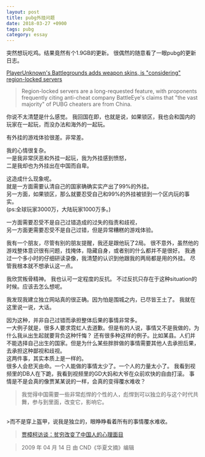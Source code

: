 ```yaml
---
layout: post
title: pubg外挂问题
date: 2018-03-27 +0900
tags: pubg
category: essay
---
```


突然想玩吃鸡。结果竟然有个1.9GB的更新。
很偶然的随意看了一眼pubg的更新日志。

[PlayerUnknown's Battlegrounds adds weapon skins, is "considering" region-locked servers](http://store.steampowered.com/news/externalpost/eurogamer/2365953485465329247)

>Region-locked servers are a long-requested feature, with proponents frequently citing anti-cheat company BattleEye's claims that "the vast majority" of PUBG cheaters are from China.

你说不太清楚是什么感觉。
我回国在即，也就是说，如果锁区，我也会和国内的玩家在一起玩，而没办法和海外的一起玩。

有外挂的游戏体验很差。非常差。

我的心情很复杂。<br>
一是我非常厌恶和外挂一起玩，我为外挂感到愤怒，<br>
二是我却也为外挂出在中国而自卑。<br>

这造成什么现象呢。<br>
就是一方面需要认清自己的国家确确实实产出了99%的外挂。<br>
另一方面，如果锁区，那么就要忍受自己和99%的外挂被锁到一个区内玩的事实。<br>
(ps:全球玩家3000万，大陆玩家1000万多。)

一方面需要忍受不是自己过错造成的过失的指责和歧视，<br>
另一方面更需要忍受不是自己过错，但是异常糟糕的游戏体验。

我有一个朋友，尽管有别的朋友提醒，我还是跟他玩了2局。
很不意外，虽然他的游戏整体意识很有问题，找掩体，隐藏自身，或者别的什么都并不是很好。
我通过一个多小时的仔细研读录像，我清楚的认识到他跟我的两局都是用的外挂。
尽管我根本就不想承认这一点。

我欣赏叛骨精神。
我也认可一定程度的反抗。
不过反抗只存在于这种situation的时候。应该去怎么想呢。

我发现我建立独立网站真的很正确。因为怕是围城之内，已尽皆王土了。
我就在这里说一说，大话。

因为这种，并非自己过错而承担整体后果的事情非常多。
<br>
一大例子就是，很多人要求霓虹人去道歉。但是有的人说，事情又不是我做的，为什么我从出生起就要背负这种忏悔？
还有很多种这样的例子。比如某县。人们并不能选择自己出生的国家。但是为什么某些胖胖做的事情需要其他人去承担后果，去承担这种鄙视和歧视。
<br>
这两件事，其实本质上是一样的。
<br>
很多人会悲天由命。一个人能做的事情太少了。一个人的力量太小了。
我看到视频里的DB人在下跪，我看到视频里的GD大妈和大爷在众前欢快的自由打滚。
事情是不是会真的像贾某某说的一样，会真的变得覆水难收？

>我觉得中国需要一些非常彪悍的个性的人，彪悍到可以独立的与这个时代共舞，参与到里面，改变它，影响它。
<br>
>而不是穿上盔甲，说我是独立的，眼睁睁看着所有的事情覆水难收。

>[贾樟柯访谈：贫穷改变了中国人的心理面目](http://hx.cnd.org/2009/04/14/%E8%B4%BE%E6%A8%9F%E6%9F%AF%E8%AE%BF%E8%B0%88%EF%BC%9A%E8%B4%AB%E7%A9%B7%E6%94%B9%E5%8F%98%E4%BA%86%E4%B8%AD%E5%9B%BD%E4%BA%BA%E7%9A%84%E5%BF%83%E7%90%86%E9%9D%A2%E7%9B%AE/)  

>2009 年 04 月 14 日 由 CND《华夏文摘》编辑


<!--
最后我要说。我们为了强大，就真的什么都可以做么。
 -->
